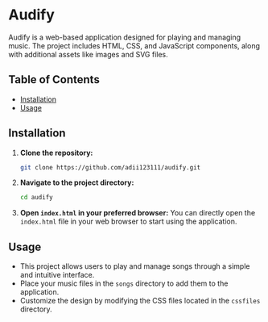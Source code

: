 
# Audify

Audify is a web-based application designed for playing and managing music. The project includes HTML, CSS, and JavaScript components, along with additional assets like images and SVG files.

## Table of Contents

- [Installation](#installation)
- [Usage](#usage)

## Installation

1. **Clone the repository:**
    ```bash
    git clone https://github.com/adii123111/audify.git
    ```
2. **Navigate to the project directory:**
    ```bash
    cd audify
    ```

3. **Open `index.html` in your preferred browser:**
    You can directly open the `index.html` file in your web browser to start using the application.

## Usage

- This project allows users to play and manage songs through a simple and intuitive interface.
- Place your music files in the `songs` directory to add them to the application.
- Customize the design by modifying the CSS files located in the `cssfiles` directory.

